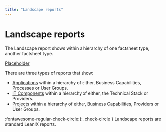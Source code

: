 ```yaml
---
title: "Landscape reports"
---
```


# Landscape reports

The Landscape report shows within a hierarchy of one factsheet type, another factsheet type.

[Placeholder](https://dummyimage.com/320x240/eee/aaa) 

<!--
![](https://www.leanix.net/hubfs/landscape-functionalfit-8-Col-XL.svg)
-->

There are three types of reports that show:

- [Applications](application-landscape-reports.md) within a hierarchy of either, Business Capabilities, Processes or User Groups.
- [IT Components](it-component-landscape-reports.md) within a hierarchy of either, the Technical Stack or Providers.
- [Projects](project-landscape-reports.md) within a hierarchy of either, Business Capabilities, Providers or User Groups.

:fontawesome-regular-check-circle:{: .check-circle }  Landscape reports are standard LeanIX reports.
